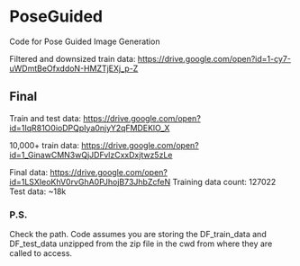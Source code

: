 # PoseGuided
Code for Pose Guided Image Generation

Filtered and downsized train data: https://drive.google.com/open?id=1-cy7-uWDmtBeOfxddoN-HMZTjEXj_p-Z

## Final
Train and test data: https://drive.google.com/open?id=1IqR81O0ioDPQpIya0njyY2qFMDEKlO_X

10,000+ train data: https://drive.google.com/open?id=1_GinawCMN3wQjJDFvlzCxxDxjtwz5zLe

Final data: https://drive.google.com/open?id=1LSXIeoKhV0rvGhA0PJhojB73JhbZcfeN
Training data count: 127022
Test data: ~18k

### P.S.
Check the path. Code assumes you are storing the DF_train_data and DF_test_data unzipped from the zip file in the cwd from where they are called to access.
